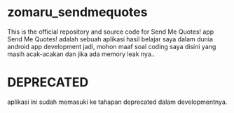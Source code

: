 # zomaru_sendmequotes
This is the official repository and source code for Send Me Quotes! app 
Send Me Quotes! adalah sebuah aplikasi hasil belajar saya dalam dunia android app development
jadi, mohon maaf soal coding saya disini yang masih acak-acakan dan jika ada memory leak nya..

# DEPRECATED
aplikasi ini sudah memasuki ke tahapan deprecated dalam developmentnya.
